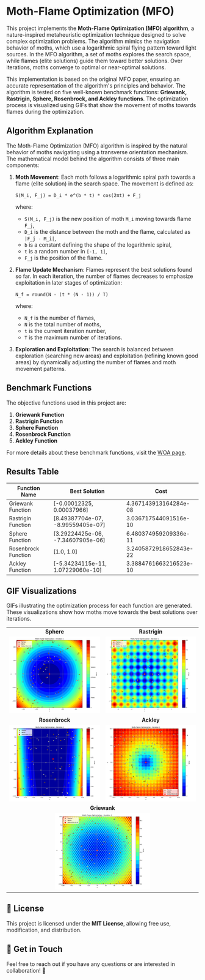 # Moth-Flame Optimization (MFO)

This project implements the **Moth-Flame Optimization (MFO) algorithm**, a nature-inspired metaheuristic optimization technique designed to solve complex optimization problems. The algorithm mimics the navigation behavior of moths, which use a logarithmic spiral flying pattern toward light sources. In the MFO algorithm, a set of moths explores the search space, while flames (elite solutions) guide them toward better solutions. Over iterations, moths converge to optimal or near-optimal solutions.

This implementation is based on the original MFO paper, ensuring an accurate representation of the algorithm's principles and behavior. The algorithm is tested on five well-known benchmark functions: **Griewank, Rastrigin, Sphere, Rosenbrock, and Ackley functions**. The optimization process is visualized using GIFs that show the movement of moths towards flames during the optimization.

## Algorithm Explanation
The Moth-Flame Optimization (MFO) algorithm is inspired by the natural behavior of moths navigating using a transverse orientation mechanism. The mathematical model behind the algorithm consists of three main components:

1. **Moth Movement**: Each moth follows a logarithmic spiral path towards a flame (elite solution) in the search space. The movement is defined as:

   ```
   S(M_i, F_j) = D_i * e^(b * t) * cos(2πt) + F_j
   ```
   
   where:
   - `S(M_i, F_j)` is the new position of moth `M_i` moving towards flame `F_j`,
   - `D_i` is the distance between the moth and the flame, calculated as `|F_j - M_i|`,
   - `b` is a constant defining the shape of the logarithmic spiral,
   - `t` is a random number in `[-1, 1]`,
   - `F_j` is the position of the flame.

2. **Flame Update Mechanism**: Flames represent the best solutions found so far. In each iteration, the number of flames decreases to emphasize exploitation in later stages of optimization:

   ```
   N_f = round(N - (t * (N - 1)) / T)
   ```
   
   where:
   - `N_f` is the number of flames,
   - `N` is the total number of moths,
   - `t` is the current iteration number,
   - `T` is the maximum number of iterations.

3. **Exploration and Exploitation**: The search is balanced between exploration (searching new areas) and exploitation (refining known good areas) by dynamically adjusting the number of flames and moth movement patterns.

## Benchmark Functions
The objective functions used in this project are:

1. **Griewank Function**
2. **Rastrigin Function**
3. **Sphere Function**
4. **Rosenbrock Function**
5. **Ackley Function**

For more details about these benchmark functions, visit the [WOA page](https://github.com/Ali-AliAkbari/Evolutionary-Optimization-Algorithms-/tree/main/WOA).

## Results Table

| Function Name       | Best Solution                         | Cost                      |
|---------------------|---------------------------------------|---------------------------|
| Griewank Function   | [-0.00012325, 0.00037966]             | 4.367143913164284e-08     |
| Rastrigin Function  | [8.49387704e-07, -8.99559405e-07]     | 3.036717544091516e-10     |
| Sphere Function     | [3.29224425e-06, -7.34607905e-06]     | 6.480374959209336e-11     |
| Rosenbrock Function | [1.0, 1.0]                            | 3.2405872918652843e-22    |
| Ackley Function     | [-5.34234115e-11, 1.07229060e-10]     | 3.3884761663216523e-10    |

## GIF Visualizations
GIFs illustrating the optimization process for each function are generated. These visualizations show how moths move towards the best solutions over iterations.

<table align="center">
  <tr>
    <td align="center"><strong>Sphere</strong></td>
    <td align="center"><strong>Rastrigin</strong></td>
  </tr>
  <tr>
    <td align="center"><img src="./Images/Sphere Function.gif" width="250" height="200" alt="Sphere Optimization"></td>
    <td align="center"><img src="./Images/Rastrigin Function.gif" width="250" height="200" alt="Rastrigin Optimization"></td>
  </tr>
  <tr>
    <td align="center"><strong>Rosenbrock</strong></td>
    <td align="center"><strong>Ackley</strong></td>
  </tr>
  <tr>
    <td align="center"><img src="./Images/Rosenbrock Function.gif" width="250" height="200" alt="Rosenbrock Optimization"></td>
    <td align="center"><img src="./Images/Ackley Function.gif" width="250" height="200" alt="Ackley Optimization"></td>
  </tr>
  <tr>
    <td colspan="2" align="center"><strong>Griewank</strong></td>
  </tr>
  <tr>
    <td colspan="2" align="center"><img src="./Images/Griewank Function.gif" width="250" height="200" alt="Griewank Optimization"></td>
  </tr>
</table>

## 📜 License  

This project is licensed under the **MIT License**, allowing free use, modification, and distribution.  

## 🤝 Get in Touch  

Feel free to reach out if you have any questions or are interested in collaboration! 🚀
